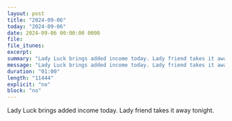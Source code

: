 ```yaml
---
layout: post
title: "2024-09-06"
today: "2024-09-06"
date: 2024-09-06 00:00:00 0000
file:
file_itunes:
excerpt:
summary: "Lady Luck brings added income today. Lady friend takes it away tonight."
message: "Lady Luck brings added income today. Lady friend takes it away tonight."
duration: "01:00"
length: "11444"
explicit: "no"
block: "no"
---
```

Lady Luck brings added income today. Lady friend takes it away tonight.

